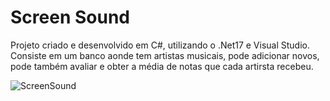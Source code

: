 # Screen Sound

Projeto criado e desenvolvido em C#, utilizando o .Net17 e Visual Studio.
Consiste em um banco aonde tem artistas musicais, pode adicionar novos, pode também avaliar e obter a média de notas que cada artirsta recebeu.

![ScreenSound](https://github.com/elimarmcd/screensound/assets/157633420/ed9751fb-fd80-43c8-9247-e35b4b976628.png)
